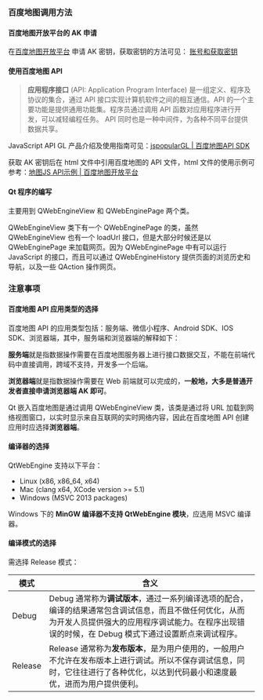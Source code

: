 ### 百度地图调用方法
#### 百度地图开放平台的 AK 申请
在[百度地图开放平台](https://lbsyun.baidu.com/index.php?title=%E9%A6%96%E9%A1%B5) 申请 AK 密钥，获取密钥的方法可见： [账号和获取密钥](https://lbs.baidu.com/index.php?title=jspopularGL/guide/getkey) 

#### 使用百度地图 API
> **应用程序接口** (API: Application Program Interface) 是一组定义、程序及协议的集合，通过 API 接口实现计算机软件之间的相互通信。API 的一个主要功能是提供通用功能集。程序员通过调用 API 函数对应用程序进行开发，可以减轻编程任务。 API 同时也是一种中间件，为各种不同平台提供数据共享。

JavaScript API GL 产品介绍及使用指南可见：[jspopularGL | 百度地图API SDK](https://lbsyun.baidu.com/index.php?title=jspopularGL) 

获取 AK 密钥后在 html 文件中引用百度地图的 API 文件，html 文件的使用示例可参考：[地图JS API示例 | 百度地图开放平台](https://lbsyun.baidu.com/jsdemo.htm#webgl0_1) 

#### Qt 程序的编写
主要用到 QWebEngineView 和 QWebEnginePage 两个类。

QWebEngineView 类下有一个 QWebEnginePage 的类，虽然 QWebEngineView 也有一个 loadUrl 接口，但是大部分时候还是以 QWebEnginePage 来加载网页。因为 QWebEnginePage 中有可以运行 JavaScript 的接口，而且可以通过 QWebEngineHistory 提供页面的浏览历史和导航，以及一些 QAction 操作网页。

### 注意事项
#### 百度地图 API 应用类型的选择
百度地图 API 的应用类型包括：服务端、微信小程序、Android SDK、IOS SDK、浏览器端，其中，服务端和浏览器端的解释如下：

**服务端**就是指数据操作需要在百度地图服务器上进行接口数据交互，不能在前端代码中直接调用，跨域不支持，开发多一个后端。

**浏览器端**就是指数据操作需要在 Web 前端就可以完成的，**一般地，大多是普通开发者直接申请浏览器端 AK 即可**。

Qt 嵌入百度地图是通过调用 QWebEngineView 类，该类是通过将 URL 加载到网络视图窗口，以实时显示来自互联网的实时网络内容，因此在百度地图 API 创建应用时应选择**浏览器端**。

#### 编译器的选择
QtWebEngine 支持以下平台：
- Linux (x86, x86_64, x64)
- Mac (clang x64, XCode version >= 5.1)
- Windows (MSVC 2013 packages)

Windows 下的 **MinGW 编译器不支持 QtWebEngine 模块**，应选用 MSVC 编译器。

#### 编译模式的选择
需选择 Release 模式：

|模式|含义|
|--|--|
|Debug|Debug 通常称为**调试版本**，通过一系列编译选项的配合，编译的结果通常包含调试信息，而且不做任何优化，从而为开发人员提供强大的应用程序调试能力。在程序出现错误的时候，在 Debug 模式下通过设置断点来调试程序。|
|Release|Release 通常称为**发布版本**，是为用户使用的，一般用户不允许在发布版本上进行调试。所以不保存调试信息，同时，它往往进行了各种优化，以达到代码最小和速度最优，进而为用户提供便利。|
